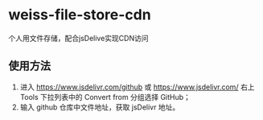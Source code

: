 # weiss-file-store-cdn
个人用文件存储，配合jsDelive实现CDN访问
## 使用方法
1. 进入 https://www.jsdelivr.com/github 或 https://www.jsdelivr.com/ 右上 Tools 下拉列表中的 Convert from 分组选择 GitHub；
2. 输入 github 仓库中文件地址，获取 jsDelivr 地址。
